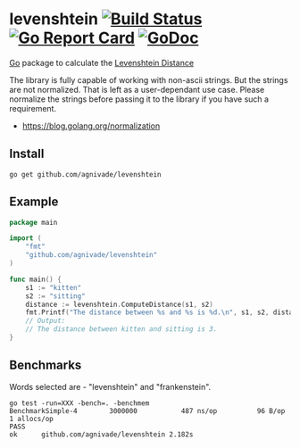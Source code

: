 levenshtein [![Build Status](https://travis-ci.org/agnivade/levenshtein.svg?branch=master)](https://travis-ci.org/agnivade/levenshtein) [![Go Report Card](https://goreportcard.com/badge/github.com/agnivade/levenshtein)](https://goreportcard.com/report/github.com/agnivade/levenshtein) [![GoDoc](https://godoc.org/github.com/agnivade/levenshtein?status.svg)](https://godoc.org/github.com/agnivade/levenshtein)
===========

[Go](http://golang.org) package to calculate the [Levenshtein Distance](http://en.wikipedia.org/wiki/Levenshtein_distance)

The library is fully capable of working with non-ascii strings. But the strings are not normalized. That is left as a user-dependant use case. Please normalize the strings before passing it to the library if you have such a requirement.
- https://blog.golang.org/normalization

Install
-------

    go get github.com/agnivade/levenshtein

Example
-------

```go
package main

import (
	"fmt"
	"github.com/agnivade/levenshtein"
)

func main() {
	s1 := "kitten"
	s2 := "sitting"
	distance := levenshtein.ComputeDistance(s1, s2)
	fmt.Printf("The distance between %s and %s is %d.\n", s1, s2, distance)
	// Output:
	// The distance between kitten and sitting is 3.
}

```

Benchmarks
----------

Words selected are - "levenshtein" and "frankenstein".
```
go test -run=XXX -bench=. -benchmem
BenchmarkSimple-4   	 3000000	       487 ns/op	      96 B/op	       1 allocs/op
PASS
ok  	github.com/agnivade/levenshtein	2.182s
```
